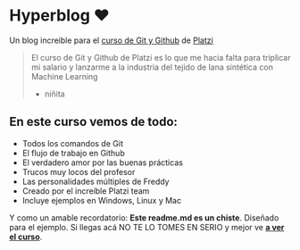 # Hyperblog ♥
Un blog increible para el [curso de Git y Github](https://platzi.com/cursos/git-github/ " curso de Git y Github") de [Platzi](https://platzi.com/"Platzi")
>El curso de Git y Github de Platzi es lo que me hacia falta para triplicar  mi salario y lanzarme a la industria del tejido de lana sint&eacute;tica con Machine Learning
>- niñita

## En este curso vemos de todo:
* Todos los comandos de Git
* El flujo de trabajo en Github
* El verdadero amor por las buenas pr&aacute;cticas
* Trucos muy locos del profesor
* Las personalidades m&uacute;ltiples de Freddy
* Creado por el incre&iacute;ble  Platzi team
* Incluye ejemplos en Windows, Linux y Mac

Y como un amable recordatorio: **Este readme.md es un chiste**. Diseñado para el ejemplo. Si llegas ac&aacute; NO TE LO TOMES EN SERIO  y mejor ve [**a ver el curso**](https://platzi.com/cursos/git-github/ "a ver el curso").